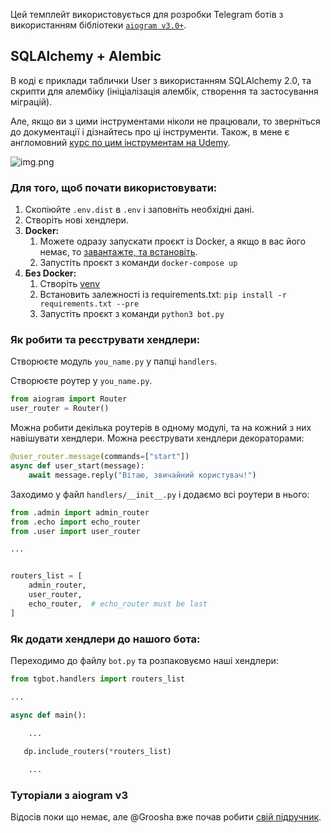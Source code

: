 Цей темплейт використовується для розробки Telegram ботів з використанням бібліотеки [`aiogram v3.0+`](https://github.com/aiogram/aiogram/tree/dev-3.x).

## SQLAlchemy + Alembic
В коді є приклади таблички User з використанням SQLAlchemy 2.0, та скрипти для алембіку (ініціалізація алембік, створення та застосування міграцій).

Але, якщо ви з цими інструментами ніколи не працювали, то зверніться до документації і дізнайтесь про ці інструменти. 
Також, в мене є англомовний [курс по цим інструментам на Udemy](https://www.udemy.com/course/sqlalchemy-alembic-bootcamp/?referralCode=E9099C5B5109EB747126).

![img.png](https://img-c.udemycdn.com/course/240x135/5320614_a8af_2.jpg)

### Для того, щоб почати використовувати:
1. Скопіюйте `.env.dist` в `.env` і заповніть необхідні дані.
2. Створіть нові хендлери.
3. **Docker:**
   1. Можете одразу запускати проєкт із Docker, а якщо в вас його немає, то [завантажте, та встановіть](https://docs.docker.com/get-docker/).
   2. Запустіть проєкт з команди `docker-compose up`
4. **Без Docker:**
   1. Створіть [venv](https://docs.python.org/3/library/venv.html)
   2. Встановить залежності із requirements.txt: `pip install -r requirements.txt --pre`
   3. Запустіть проєкт з команди `python3 bot.py`


### Як робити та реєструвати хендлери:
Створюєте модуль `you_name.py` у папці `handlers`.

Створюєте роутер у `you_name.py`.
```python
from aiogram import Router
user_router = Router()
```
Можна робити декілька роутерів в одному модулі, та на кожний з них навішувати хендлери.
Можна реєструвати хендлери декораторами:
```python
@user_router.message(commands=["start"])
async def user_start(message):
    await message.reply("Вітаю, звичайний користувач!")
```

Заходимо у файл `handlers/__init__.py` і додаємо всі роутери в нього:
```python
from .admin import admin_router
from .echo import echo_router
from .user import user_router

...


routers_list = [
    admin_router,
    user_router,
    echo_router,  # echo_router must be last
]

```
### Як додати хендлери до нашого бота:
Переходимо до файлу  `bot.py` та розпаковуємо наші хендлери:
```python
from tgbot.handlers import routers_list

...

async def main():
   
    ...

   dp.include_routers(*routers_list)

    ...


```

### Туторіали з aiogram v3
Відосів поки що немає, але @Groosha вже почав робити [свій підручник](https://mastergroosha.github.io/aiogram-3-guide).
